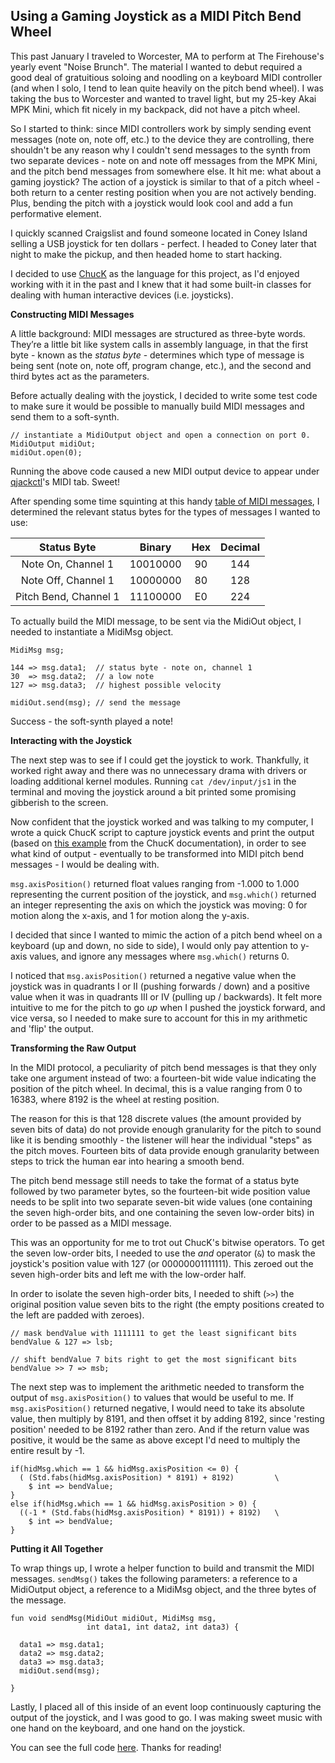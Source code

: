 ## Using a Gaming Joystick as a MIDI Pitch Bend Wheel

This past January I traveled to Worcester, MA to perform at The Firehouse's yearly event "Noise Brunch". The material I wanted to debut required a good deal of gratuitious soloing and noodling on a keyboard MIDI controller (and when I solo, I tend to lean quite heavily on the pitch bend wheel). I was taking the bus to Worcester and wanted to travel light, but my 25-key Akai MPK Mini, which fit nicely in my backpack, did not have a pitch wheel.

So I started to think: since MIDI controllers work by simply sending event messages (note on, note off, etc.) to the device they are controlling, there shouldn't be any reason why I couldn't send messages to the synth from two separate devices - note on and note off messages from the MPK Mini, and the pitch bend messages from somewhere else. It hit me: what about a gaming joystick? The action of a joystick is similar to that of a pitch wheel - both return to a center resting position when you are not actively bending. Plus, bending the pitch with a joystick would look cool and add a fun performative element.

I quickly scanned Craigslist and found someone located in Coney Island selling a USB joystick for ten dollars - perfect. I headed to Coney later that night to make the pickup, and then headed home to start hacking.

I decided to use [ChucK](http://chuck.cs.princeton.edu/) as the language for this project, as I'd enjoyed working with it in the past and I knew that it had some built-in classes for dealing with human interactive devices (i.e. joysticks).

**Constructing MIDI Messages**

A little background: MIDI messages are structured as three-byte words. They’re a little bit like system calls in assembly language, in that the first byte - known as the *status byte* - determines which type of message is being sent (note on, note off, program change, etc.), and the second and third bytes act as the parameters.

Before actually dealing with the joystick, I decided to write some test code to make sure it would be possible to manually build MIDI messages and send them to a soft-synth.

```
// instantiate a MidiOutput object and open a connection on port 0.
MidiOutput midiOut;
midiOut.open(0);
```
Running the above code caused a new MIDI output device to appear under [qjackctl](http://qjackctl.sourceforge.net/)'s MIDI tab. Sweet!

After spending some time squinting at this handy [table of MIDI messages](http://www.midi.org/techspecs/midimessages.php), I determined the relevant status bytes for the types of messages I wanted to use:

Status Byte | Binary | Hex | Decimal
:---:|:---:|:---:|:---:
Note On, Channel 1 | 10010000 | 90 | 144
Note Off, Channel 1 | 10000000 | 80 | 128
Pitch Bend, Channel 1 | 11100000 | E0 | 224

To actually build the MIDI message, to be sent via the MidiOut object, I needed to instantiate a MidiMsg object.

```
MidiMsg msg;

144 => msg.data1;  // status byte - note on, channel 1
30  => msg.data2;  // a low note
127 => msg.data3;  // highest possible velocity

midiOut.send(msg); // send the message
```
Success - the soft-synth played a note!

**Interacting with the Joystick**

The next step was to see if I could get the joystick to work. Thankfully, it worked right away and there was no unnecessary drama with drivers or loading additional kernel modules. Running `cat /dev/input/js1` in the terminal and moving the joystick around a bit printed  some promising gibberish to the screen.

Now confident that the joystick worked and was talking to my computer, I wrote a quick ChucK script to capture joystick events and print the output (based on [this example](http://chuck.cs.princeton.edu/doc/examples/hid/joy.ck) from the ChucK documentation), in order to see what kind of output - eventually to be transformed into MIDI pitch bend messages - I would be dealing with.

`msg.axisPosition()` returned float values ranging from -1.000 to 1.000 representing the current position of the joystick, and `msg.which()` returned an integer representing the axis on which the joystick was moving: 0 for motion along the x-axis, and 1 for motion along the y-axis.

I decided that since I wanted to mimic the action of a pitch bend wheel on a keyboard (up and down, no side to side), I would only pay attention to y-axis values, and ignore any messages where `msg.which()` returns 0.

I noticed that `msg.axisPosition()` returned a negative value when the joystick was in quadrants I or II (pushing forwards / down) and a positive value when it was in quadrants III or IV (pulling up / backwards). It felt more intuitive to me for the pitch to go *up* when I pushed the joystick forward, and vice versa, so I needed to make sure to account for this in my arithmetic and 'flip' the output.

**Transforming the Raw Output**

In the MIDI protocol, a peculiarity of pitch bend messages is that they only take one argument instead of two: a fourteen-bit wide value indicating the position of the pitch wheel. In decimal, this is a value ranging from 0 to 16383, where 8192 is the wheel at resting position.

The reason for this is that 128 discrete values (the amount provided by seven bits of data) do not provide enough granularity for the pitch to sound like it is bending smoothly - the listener will hear the individual "steps" as the pitch moves. Fourteen bits of data provide enough granularity between steps to trick the human ear into hearing a smooth bend.

The pitch bend message still needs to take the format of a status byte followed by two parameter bytes, so the fourteen-bit wide position value needs to be split into two separate seven-bit wide values (one containing the seven high-order bits, and one containing the seven low-order bits) in order to be passed as a MIDI message.

This was an opportunity for me to trot out ChucK's bitwise operators. To get the seven low-order bits, I needed to use the *and* operator (`&`) to mask the joystick's position value with 127 (or 00000001111111). This zeroed out the seven high-order bits and left me with the low-order half.

In order to isolate the seven high-order bits, I needed to shift (`>>`) the original position value seven bits to the right (the empty positions created to the left are padded with zeroes).

```
// mask bendValue with 1111111 to get the least significant bits
bendValue & 127 => lsb;

// shift bendValue 7 bits right to get the most significant bits
bendValue >> 7 => msb;
```

The next step was to implement the arithmetic needed to transform the output of `msg.axisPosition()` to values that would be useful to me. If `msg.axisPosition()` returned negative, I would need to take its absolute value, then multiply by 8191, and then offset it by adding 8192, since 'resting position' needed to be 8192 rather than zero. And if the return value was positive, it would be the same as above except I'd need to multiply the entire result by -1.

```
if(hidMsg.which == 1 && hidMsg.axisPosition <= 0) {
  ( (Std.fabs(hidMsg.axisPosition) * 8191) + 8192)         \
	$ int => bendValue;
}
else if(hidMsg.which == 1 && hidMsg.axisPosition > 0) {
  ((-1 * (Std.fabs(hidMsg.axisPosition) * 8191)) + 8192)   \
	$ int => bendValue;
}

```

**Putting it All Together**

To wrap things up, I wrote a helper function to build and transmit the MIDI messages. `sendMsg()` takes the following parameters: a reference to a MidiOutput object, a reference to a MidiMsg object, and the three bytes of the message.

```
fun void sendMsg(MidiOut midiOut, MidiMsg msg,
                 int data1, int data2, int data3) {
								 
  data1 => msg.data1;
  data2 => msg.data2;
  data3 => msg.data3;
  midiOut.send(msg);
	
}
```

Lastly, I placed all of this inside of an event loop continuously capturing the output of the joystick, and I was good to go. I was making sweet music with one hand on the keyboard, and one hand on the joystick.

You can see the full code [here](https://github.com/davep3rrett/joystick-pitchbend.ck). Thanks for reading!
